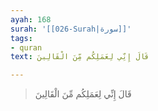```yaml
---
ayah: 168
surah: '[[026-Surah|سورة]]'
tags:
- quran
text: قَالَ إِنِّي لِعَمَلِكُم مِّنَ الْقَالِينَ

---
```

> قَالَ إِنِّي لِعَمَلِكُم مِّنَ الْقَالِينَ
